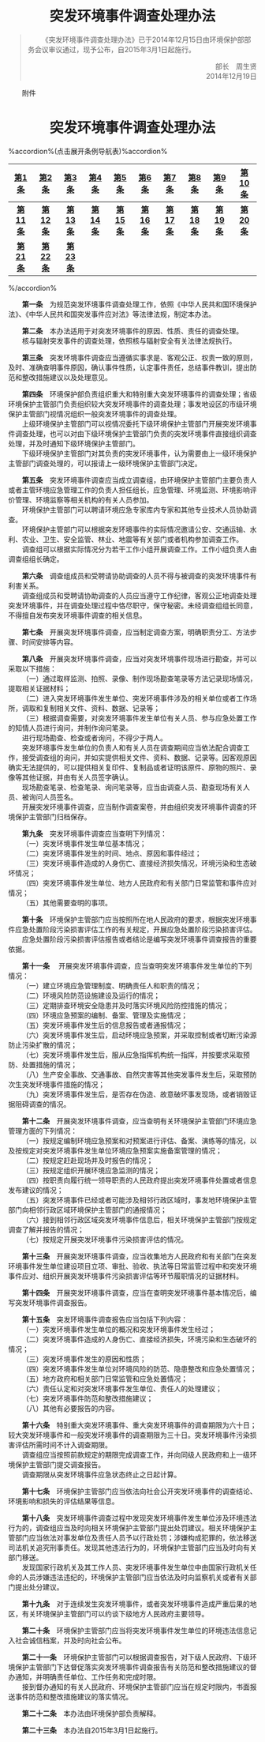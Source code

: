 # <center>突发环境事件调查处理办法</center>

><p>&emsp;&emsp;《突发环境事件调查处理办法》已于2014年12月15日由环境保护部部务会议审议通过，现予公布，自2015年3月1日起施行。</p>
><p align="right">部长&emsp;周生贤<br>
>2014年12月19日</p>

&emsp;&emsp;附件

# <center>突发环境事件调查处理办法</center>

%accordion%(点击展开条例导航表)%accordion%

| [第1条](#t1) |[第2条](#t2) |[第3条](#t3) |[第4条](#t4) |[第5条](#t5) |[第6条](#t6) |[第7条](#t7) |[第8条](#t8) |[第9条](#t9) |[第10条](#t10) |
| :----: | :----: | :----: | :----: | :----: | :----: | :----: | :----: | :----: | :----: |
| **[第11条](#t11)** | **[第12条](#t12)** | **[第13条](#t13)** | **[第14条](#t14)** | **[第15条](#t15)** | **[第16条](#t16)** | **[第17条](#t17)** | **[第18条](#t18)** | **[第19条](#t19)** | **[第20条](#t20)** |
| **[第21条](#t21)** | **[第22条](#t22)** | **[第23条](#t23)** |

%/accordion%

<p id="t1">&emsp;&emsp;<b>第一条</b>&emsp;为规范突发环境事件调查处理工作，依照《中华人民共和国环境保护法》、《中华人民共和国突发事件应对法》等法律法规，制定本办法。</p>
<p id="t2">&emsp;&emsp;<b>第二条</b>&emsp;本办法适用于对突发环境事件的原因、性质、责任的调查处理。<br>
&emsp;&emsp;核与辐射突发事件的调查处理，依照核与辐射安全有关法律法规执行。</p>
<p id="t3">&emsp;&emsp;<b>第三条</b>&emsp;突发环境事件调查应当遵循实事求是、客观公正、权责一致的原则，及时、准确查明事件原因，确认事件性质，认定事件责任，总结事件教训，提出防范和整改措施建议以及处理意见。</p>
<p id="t4">&emsp;&emsp;<b>第四条</b>&emsp;环境保护部负责组织重大和特别重大突发环境事件的调查处理；省级环境保护主管部门负责组织较大突发环境事件的调查处理；事发地设区的市级环境保护主管部门视情况组织一般突发环境事件的调查处理。<br>
&emsp;&emsp;上级环境保护主管部门可以视情况委托下级环境保护主管部门开展突发环境事件调查处理，也可以对由下级环境保护主管部门负责的突发环境事件直接组织调查处理，并及时通知下级环境保护主管部门。<br>
&emsp;&emsp;下级环境保护主管部门对其负责的突发环境事件，认为需要由上一级环境保护主管部门调查处理的，可以报请上一级环境保护主管部门决定。</p>
<p id="t5">&emsp;&emsp;<b>第五条</b>&emsp;突发环境事件调查应当成立调查组，由环境保护主管部门主要负责人或者主管环境应急管理工作的负责人担任组长，应急管理、环境监测、环境影响评价管理、环境监察等相关机构的有关人员参加。<br>
&emsp;&emsp;环境保护主管部门可以聘请环境应急专家库内专家和其他专业技术人员协助调查。<br>
&emsp;&emsp;环境保护主管部门可以根据突发环境事件的实际情况邀请公安、交通运输、水利、农业、卫生、安全监管、林业、地震等有关部门或者机构参加调查工作。<br>
&emsp;&emsp;调查组可以根据实际情况分为若干工作小组开展调查工作。工作小组负责人由调查组组长确定。</p>
<p id="t6">&emsp;&emsp;<b>第六条</b>&emsp;调查组成员和受聘请协助调查的人员不得与被调查的突发环境事件有利害关系。<br>
&emsp;&emsp;调查组成员和受聘请协助调查的人员应当遵守工作纪律，客观公正地调查处理突发环境事件，并在调查处理过程中恪尽职守，保守秘密。未经调查组组长同意，不得擅自发布突发环境事件调查的相关信息。</p>
<p id="t7">&emsp;&emsp;<b>第七条</b>&emsp;开展突发环境事件调查，应当制定调查方案，明确职责分工、方法步骤、时间安排等内容。</p>
<p id="t8">&emsp;&emsp;<b>第八条</b>&emsp;开展突发环境事件调查，应当对突发环境事件现场进行勘查，并可以采取以下措施：<br>
&emsp;&emsp;（一）通过取样监测、拍照、录像、制作现场勘查笔录等方法记录现场情况，提取相关证据材料；<br>
&emsp;&emsp;（二）进入突发环境事件发生单位、突发环境事件涉及的相关单位或者工作场所，调取和复制相关文件、资料、数据、记录等；<br>
&emsp;&emsp;（三）根据调查需要，对突发环境事件发生单位有关人员、参与应急处置工作的知情人员进行询问，并制作询问笔录。<br>
&emsp;&emsp;进行现场勘查、检查或者询问，不得少于两人。<br>
&emsp;&emsp;突发环境事件发生单位的负责人和有关人员在调查期间应当依法配合调查工作，接受调查组的询问，并如实提供相关文件、资料、数据、记录等。因客观原因确实无法提供的，可以提供相关复印件、复制品或者证明该原件、原物的照片、录像等其他证据，并由有关人员签字确认。<br>
&emsp;&emsp;现场勘查笔录、检查笔录、询问笔录等，应当由调查人员、勘查现场有关人员、被询问人员签名。<br>
&emsp;&emsp;开展突发环境事件调查，应当制作调查案卷，并由组织突发环境事件调查的环境保护主管部门归档保存。</p>
<p id="t9">&emsp;&emsp;<b>第九条</b>&emsp;突发环境事件调查应当查明下列情况：<br>
&emsp;&emsp;（一）突发环境事件发生单位基本情况；<br>
&emsp;&emsp;（二）突发环境事件发生的时间、地点、原因和事件经过；<br>
&emsp;&emsp;（三）突发环境事件造成的人身伤亡、直接经济损失情况，环境污染和生态破坏情况；<br>
&emsp;&emsp;（四）突发环境事件发生单位、地方人民政府和有关部门日常监管和事件应对情况；<br>
&emsp;&emsp;（五）其他需要查明的事项。</p>
<p id="t10">&emsp;&emsp;<b>第十条</b>&emsp;环境保护主管部门应当按照所在地人民政府的要求，根据突发环境事件应急处置阶段污染损害评估工作的有关规定，开展应急处置阶段污染损害评估。<br>
&emsp;&emsp;应急处置阶段污染损害评估报告或者结论是编写突发环境事件调查报告的重要依据。</p>
<p id="t11">&emsp;&emsp;<b>第十一条</b>&emsp; 开展突发环境事件调查，应当查明突发环境事件发生单位的下列情况：<br>
&emsp;&emsp;（一）建立环境应急管理制度、明确责任人和职责的情况；<br>
&emsp;&emsp;（二）环境风险防范设施建设及运行的情况；<br>
&emsp;&emsp;（三）定期排查环境安全隐患并及时落实环境风险防控措施的情况；<br>
&emsp;&emsp;（四）环境应急预案的编制、备案、管理及实施情况；<br>
&emsp;&emsp;（五）突发环境事件发生后的信息报告或者通报情况；<br>
&emsp;&emsp;（六）突发环境事件发生后，启动环境应急预案，并采取控制或者切断污染源防止污染扩散的情况；<br>
&emsp;&emsp;（七）突发环境事件发生后，服从应急指挥机构统一指挥，并按要求采取预防、处置措施的情况；<br>
&emsp;&emsp;（八）生产安全事故、交通事故、自然灾害等其他突发事件发生后，采取预防次生突发环境事件措施的情况；<br>
&emsp;&emsp;（九）突发环境事件发生后，是否存在伪造、故意破坏事发现场，或者销毁证据阻碍调查的情况。</p>
<p id="t12">&emsp;&emsp;<b>第十二条</b>&emsp;开展突发环境事件调查，应当查明有关环境保护主管部门环境应急管理方面的下列情况：<br>
&emsp;&emsp;（一）按规定编制环境应急预案和对预案进行评估、备案、演练等的情况，以及按规定对突发环境事件发生单位环境应急预案实施备案管理的情况；<br>
&emsp;&emsp;（二）按规定赶赴现场并及时报告的情况；<br>
&emsp;&emsp;（三）按规定组织开展环境应急监测的情况；<br>
&emsp;&emsp;（四）按职责向履行统一领导职责的人民政府提出突发环境事件处置或者信息发布建议的情况；<br>
&emsp;&emsp;（五）突发环境事件已经或者可能涉及相邻行政区域时，事发地环境保护主管部门向相邻行政区域环境保护主管部门的通报情况；<br>
&emsp;&emsp;（六）接到相邻行政区域突发环境事件信息后，相关环境保护主管部门按规定调查了解并报告的情况；<br>
&emsp;&emsp;（七）按规定开展突发环境事件污染损害评估的情况。</p>
<p id="t13">&emsp;&emsp;<b>第十三条</b>&emsp;开展突发环境事件调查，应当收集地方人民政府和有关部门在突发环境事件发生单位建设项目立项、审批、验收、执法等日常监管过程中和突发环境事件应对、组织开展突发环境事件污染损害评估等环节履职情况的证据材料。</p>
<p id="t14">&emsp;&emsp;<b>第十四条</b>&emsp;开展突发环境事件调查，应当在查明突发环境事件基本情况后，编写突发环境事件调查报告。</p>
<p id="t15">&emsp;&emsp;<b>第十五条</b>&emsp;突发环境事件调查报告应当包括下列内容：<br>
&emsp;&emsp;（一）突发环境事件发生单位的概况和突发环境事件发生经过；<br>
&emsp;&emsp;（二）突发环境事件造成的人身伤亡、直接经济损失，环境污染和生态破坏的情况；<br>
&emsp;&emsp;（三）突发环境事件发生的原因和性质；<br>
&emsp;&emsp;（四）突发环境事件发生单位对环境风险的防范、隐患整改和应急处置情况；<br>
&emsp;&emsp;（五）地方政府和相关部门日常监管和应急处置情况；<br>
&emsp;&emsp;（六）责任认定和对突发环境事件发生单位、责任人的处理建议；<br>
&emsp;&emsp;（七）突发环境事件防范和整改措施建议；<br>
&emsp;&emsp;（八）其他有必要报告的内容。</p>
<p id="t16">&emsp;&emsp;<b>第十六条</b>&emsp;特别重大突发环境事件、重大突发环境事件的调查期限为六十日；较大突发环境事件和一般突发环境事件的调查期限为三十日。突发环境事件污染损害评估所需时间不计入调查期限。<br>
&emsp;&emsp;调查组应当按照前款规定的期限完成调查工作，并向同级人民政府和上一级环境保护主管部门提交调查报告。<br>
&emsp;&emsp;调查期限从突发环境事件应急状态终止之日起计算。</p>
<p id="t17">&emsp;&emsp;<b>第十七条</b>&emsp;环境保护主管部门应当依法向社会公开突发环境事件的调查结论、环境影响和损失的评估结果等信息。</p>
<p id="t18">&emsp;&emsp;<b>第十八条</b>&emsp;突发环境事件调查过程中发现突发环境事件发生单位涉及环境违法行为的，调查组应当及时向相关环境保护主管部门提出处罚建议。相关环境保护主管部门应当依法对事发单位及责任人员予以行政处罚；涉嫌构成犯罪的，依法移送司法机关追究刑事责任。发现其他违法行为的，环境保护主管部门应当及时向有关部门移送。<br>
&emsp;&emsp;发现国家行政机关及其工作人员、突发环境事件发生单位中由国家行政机关任命的人员涉嫌违法违纪的，环境保护主管部门应当依法及时向监察机关或者有关部门提出处分建议。</p>
<p id="t19">&emsp;&emsp;<b>第十九条</b>&emsp;对于连续发生突发环境事件，或者突发环境事件造成严重后果的地区，有关环境保护主管部门可以约谈下级地方人民政府主要领导。</p>
<p id="t20">&emsp;&emsp;<b>第二十条</b>&emsp;环境保护主管部门应当将突发环境事件发生单位的环境违法信息记入社会诚信档案，并及时向社会公布。</p>
<p id="t21">&emsp;&emsp;<b>第二十一条</b>&emsp;环境保护主管部门可以根据调查报告，对下级人民政府、下级环境保护主管部门下达督促落实突发环境事件调查报告有关防范和整改措施建议的督办通知，并明确责任单位、工作任务和完成时限。<br>
&emsp;&emsp;接到督办通知的有关人民政府、环境保护主管部门应当在规定时限内，书面报送事件防范和整改措施建议的落实情况。</p>
<p id="t22">&emsp;&emsp;<b>第二十二条</b>&emsp;本办法由环境保护部负责解释。</p>
<p id="t23">&emsp;&emsp;<b>第二十三条</b>&emsp;本办法自2015年3月1日起施行。</p>